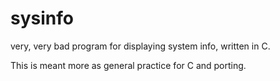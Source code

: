 # sysinfo


very, very bad program for displaying system info, written in C.



This is meant more as general practice for C and porting.